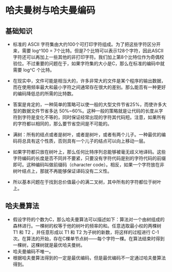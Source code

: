 # 哈夫曼树与哈夫曼编码

## 基础知识

- 标准的 ASCII 字符集由大约100个可打印字符组成。为了把这些字符区分开来，需要 log^100 = 7个比特。但是7个比特可以表示128个字符，因此ASCII字符还可以再加上一些其他的非打印字符。我们加上第8个比特位作为奇偶校验位。不过重要的问题在于，如果字符集的大小是C，那么在标准的编码中就需要 log^C 个比特。

- 在现实中，文件可能是相当大的，许多非常大的文件是某个程序的输出数据，而在使用频率最大和最小字符之间通常存在很大的差别。那么能否有一种更好的编码降低总的所需的比特数。

- 答案是肯定的，一种简单的策略可以使一般的大型文件节省25%，而使许多大型的数据文件节省多达 50%~60%。这种一般的策略就是让代码的长度从字符到字符是变化不等的，同时保证经常出现的字符其代码短。注意，如果所有的字符都以相同的，那么要节省空间是不可能的。

- 满树：所有的结点或者是树叶，或者是树叶，或者有两个儿子。一种最优的编码将总具有这个性质，否则具有一个儿子的结点可以向上移动一层。

- 如果字符都只放在树叶上，那么任何比特序列总能够被毫无歧义地译码。这些字符编码的长度是否不同并不要紧，只要没有字符代码是别的字符代码的前缀即可。这种编码叫做前缀码（character code）。相反，如果一个字符放在非树叶结点上，那就不再能够保证译码没有二义性。

- 所以基本问题在于找到总价值最小的满二叉树，其中所有的字符都位于树叶上。

## 哈夫曼算法

- 假设字符的个数为C，那么哈夫曼算法可以描述如下：算法对一个由树组成的森林进行。一棵树的权等于他的树叶的频率的和。任意选取最小权的两棵树 T1 和 T2 ，并任意形成以 T1 和 T2 为子树的新数，将这样的过程进行 C-1 次。在算法的开始，存在C棵单节点树——每个字符一棵。在算法结束时得到一棵树，这棵树就是最优哈夫曼树。 
- 哈夫曼编码不唯一。
- 根据哈夫曼算法得到的一定是最优编码，但是最优编码不一定通过哈夫曼算法得到。


